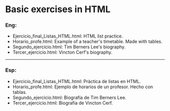 # Basic exercises in HTML

### Eng:

- Ejercicio_final_Listas_HTML.html: HTML list practice.
- Horario_profe.html: Example of a teacher's timetable. Made with tables.
- Segundo_ejercicio.html: Tim Berners Lee's biography.
- Tercer_ejercicio.html: Vincton Cerf's biography.
___
### Esp:

- Ejercicio_final_Listas_HTML.html: Práctica de listas en HTML.
- Horario_profe.html: Ejemplo de horarios de un profesor. Hecho con tablas.
- Segundo_ejercicio.html: Biografía de Tim Berners Lee.
- Tercer_ejercicio.html: Biografía de Vincton Cerf.
